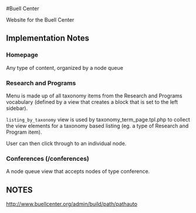 #Buell Center

Website for the Buell Center

## Implementation Notes

### Homepage

Any type of content, organized by a node queue

### Research and Programs

Menu is made up of all taxonomy items from the Research and Programs vocabulary (defined by a view that creates a block that is set to the left sidebar).

`listing_by_taxonomy` view is used by taxonomy_term_page.tpl.php to collect the view elements for a taxonomy based listing (eg. a type of Research and Program item).

User can then click through to an individual node.

### Conferences (/conferences)

A node queue view that accepts nodes of type conference.

## NOTES

http://www.buellcenter.org/admin/build/path/pathauto